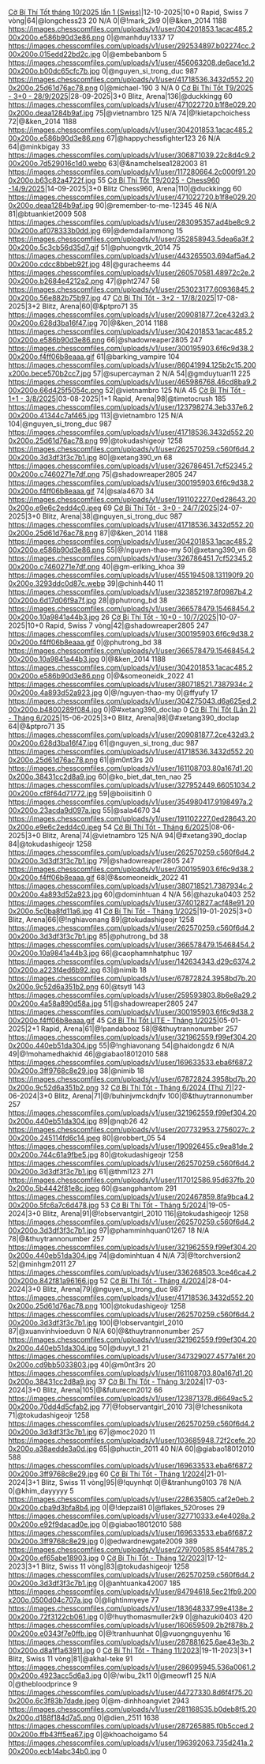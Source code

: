 <a href="https://www.chess.com/tournament/live/c-b-th-tt-thng-102025-ln-1-swiss-5975035" target="_top">Cờ Bí Thí Tốt tháng 10/2025 lần 1 (Swiss)</a>|12-10-2025|10+0 Rapid, Swiss 7 vòng|64|@longchess23 20 N/A 0|@!mark_2k9 0|@&ken_2014 1188 https://images.chesscomfiles.com/uploads/v1/user/304201853.1acac485.200x200o.e586b90d3e86.png 0|@manhduy1337 17 https://images.chesscomfiles.com/uploads/v1/user/292534897.b02274cc.200x200o.015edd22bd2c.jpg 0|@embebanbom 5 https://images.chesscomfiles.com/uploads/v1/user/456063208.de6ace1d.200x200o.b00dc65cfc7b.jpg 0|@nguyen_si_trong_duc 987 https://images.chesscomfiles.com/uploads/v1/user/41718536.3432d552.200x200o.25d61d76ac78.png 0|@michael-190 3 N/A 0
<a href="https://www.chess.com/tournament/live/arena/c-b-th-tt-t92025--30--2892025-4423951" target="_top">Cờ Bí Thí Tốt T9/2025 - 3+0 - 28/9/2025</a>|28-09-2025|3+0 Blitz, Arena|136|@duckkingg 60 https://images.chesscomfiles.com/uploads/v1/user/471022720.b1f8e029.200x200o.deaa1284b9af.jpg 75|@vietnambro 125 N/A 74|@!kietapchoichess 72|@&ken_2014 1188 https://images.chesscomfiles.com/uploads/v1/user/304201853.1acac485.200x200o.e586b90d3e86.png 67|@happychessfighter123 26 N/A 64|@minkbigay 33 https://images.chesscomfiles.com/uploads/v1/user/306871039.22c8d4c9.200x200o.7d529016c1d0.webp 63|@&namchelsea1282003 81 https://images.chesscomfiles.com/uploads/v1/user/117280664.2c000f91.200x200o.b63c82a4722f.jpg 55
<a href="https://www.chess.com/tournament/live/arena/c-b-th-tt-t92025--chess960-1492025-4450507" target="_top">Cờ Bí Thí Tốt T9/2025 - Chess960 -14/9/2025</a>|14-09-2025|3+0 Blitz Chess960, Arena|110|@duckkingg 60 https://images.chesscomfiles.com/uploads/v1/user/471022720.b1f8e029.200x200o.deaa1284b9af.jpg 90|@remember-to-me-12345 46 N/A 81|@btuankiet2009 508 https://images.chesscomfiles.com/uploads/v1/user/283095357.ad4be8c9.200x200o.af078333b0dd.jpg 69|@demdailammong 15 https://images.chesscomfiles.com/uploads/v1/user/352858943.5dea6a3f.200x200o.5c3cb56d35d7.gif 51|@phuongvtk_2014 75 https://images.chesscomfiles.com/uploads/v1/user/443265503.694af5a4.200x200o.cdcc8bbeb92f.jpg 48|@guracheems 44 https://images.chesscomfiles.com/uploads/v1/user/260570581.48972c2e.200x200o.b2684e4212a2.png 47|@pht2747 58 https://images.chesscomfiles.com/uploads/v1/user/253023177.60936845.200x200o.56e882b75b97.jpg 47
<a href="https://www.chess.com/tournament/live/arena/c-b-th-tt--32--1782025-4353537" target="_top">Cờ Bí Thí Tốt - 3+2 - 17/8/2025</a>|17-08-2025|3+2 Blitz, Arena|60|@&ptpro71 35 https://images.chesscomfiles.com/uploads/v1/user/209081877.2ce432d3.200x200o.628d3ba16f47.jpg 70|@&ken_2014 1188 https://images.chesscomfiles.com/uploads/v1/user/304201853.1acac485.200x200o.e586b90d3e86.png 66|@shadowreaper2805 247 https://images.chesscomfiles.com/uploads/v1/user/300195903.6f6c9d38.200x200o.f4ff06b8eaaa.gif 61|@barking_vampire 104 https://images.chesscomfiles.com/uploads/v1/user/86041994.125b2c15.200x200o.bece570b2cc7.jpg 57|@supercayman 2 N/A 54|@gmduytuan11 225 https://images.chesscomfiles.com/uploads/v1/user/465986768.46cd8ba9.200x200o.66d425f5054c.png 52|@vietnambro 125 N/A 45
<a href="https://www.chess.com/tournament/live/arena/c-b-th-tt--11--382025-4355453" target="_top">Cờ Bí Thí Tốt - 1+1 - 3/8/2025</a>|03-08-2025|1+1 Rapid, Arena|98|@timetocrush 185 https://images.chesscomfiles.com/uploads/v1/user/123798274.3eb337e6.200x200o.41344c7af465.jpg 113|@vietnambro 125 N/A 104|@nguyen_si_trong_duc 987 https://images.chesscomfiles.com/uploads/v1/user/41718536.3432d552.200x200o.25d61d76ac78.png 99|@tokudashigeojr 1258 https://images.chesscomfiles.com/uploads/v1/user/262570259.c560f6d4.200x200o.3d3df3f3c7b1.jpg 80|@xetang390_vn 68 https://images.chesscomfiles.com/uploads/v1/user/326786451.7cf52345.200x200o.c7460271e7df.png 75|@shadowreaper2805 247 https://images.chesscomfiles.com/uploads/v1/user/300195903.6f6c9d38.200x200o.f4ff06b8eaaa.gif 74|@sala4670 34 https://images.chesscomfiles.com/uploads/v1/user/191102227.0ed28643.200x200o.e9e6c2edd4c0.jpeg 69
<a href="https://www.chess.com/tournament/live/arena/c-b-th-tt--30--2472025-4332843" target="_top">Cờ Bí Thí Tốt - 3+0 - 24/7/2025</a>|24-07-2025|3+0 Blitz, Arena|38|@nguyen_si_trong_duc 987 https://images.chesscomfiles.com/uploads/v1/user/41718536.3432d552.200x200o.25d61d76ac78.png 87|@&ken_2014 1188 https://images.chesscomfiles.com/uploads/v1/user/304201853.1acac485.200x200o.e586b90d3e86.png 55|@/nguyen-thao-my 50|@xetang390_vn 68 https://images.chesscomfiles.com/uploads/v1/user/326786451.7cf52345.200x200o.c7460271e7df.png 40|@gm-erlking_khoa 39 https://images.chesscomfiles.com/uploads/v1/user/455194508.131190f9.200x200o.3293ddc0d87c.webp 39|@chinh440 11 https://images.chesscomfiles.com/uploads/v1/user/323852197.8f0987b4.200x200o.6d17d06f9a7f.jpg 28|@phutrong_bd 38 https://images.chesscomfiles.com/uploads/v1/user/366578479.15468454.200x200o.10a9841a44b3.jpg 26
<a href="https://www.chess.com/tournament/live/c-b-th-tt--100--1072025-5792195" target="_top">Cờ Bí Thí Tốt - 10+0 - 10/7/2025</a>|10-07-2025|10+0 Rapid, Swiss 7 vòng|42|@shadowreaper2805 247 https://images.chesscomfiles.com/uploads/v1/user/300195903.6f6c9d38.200x200o.f4ff06b8eaaa.gif 0|@phutrong_bd 38 https://images.chesscomfiles.com/uploads/v1/user/366578479.15468454.200x200o.10a9841a44b3.jpg 0|@&ken_2014 1188 https://images.chesscomfiles.com/uploads/v1/user/304201853.1acac485.200x200o.e586b90d3e86.png 0|@&someoneidk_2022 41 https://images.chesscomfiles.com/uploads/v1/user/380718521.7387934c.200x200o.4a893d52a923.jpg 0|@/nguyen-thao-my 0|@ffyufy 17 https://images.chesscomfiles.com/uploads/v1/user/304275043.d6a625ed.200x200o.b4800289f084.jpg 0|@#xetang390_doclap 0
<a href="https://www.chess.com/tournament/live/arena/c-b-th-tt-ln-2--thng-62025-4283921" target="_top">Cờ Bí Thí Tốt (Lần 2) - Tháng 6/2025</a>|15-06-2025|3+0 Blitz, Arena|98|@#xetang390_doclap 64|@&ptpro71 35 https://images.chesscomfiles.com/uploads/v1/user/209081877.2ce432d3.200x200o.628d3ba16f47.jpg 61|@nguyen_si_trong_duc 987 https://images.chesscomfiles.com/uploads/v1/user/41718536.3432d552.200x200o.25d61d76ac78.png 61|@m0nt3rs 20 https://images.chesscomfiles.com/uploads/v1/user/161108703.80a167d1.200x200o.38431cc2d8a9.jpg 60|@ko_biet_dat_ten_nao 25 https://images.chesscomfiles.com/uploads/v1/user/327952449.66051034.200x200o.cf8f64d71772.jpg 59|@boiisitinh 0 https://images.chesscomfiles.com/uploads/v1/user/354980417.9198497a.200x200o.23acda9d097a.jpg 55|@sala4670 34 https://images.chesscomfiles.com/uploads/v1/user/191102227.0ed28643.200x200o.e9e6c2edd4c0.jpeg 54
<a href="https://www.chess.com/tournament/live/arena/c-b-th-tt--thng-62025-4267431" target="_top">Cờ Bí Thí Tốt - Tháng 6/2025</a>|08-06-2025|3+0 Blitz, Arena|74|@vietnambro 125 N/A 94|@#xetang390_doclap 84|@tokudashigeojr 1258 https://images.chesscomfiles.com/uploads/v1/user/262570259.c560f6d4.200x200o.3d3df3f3c7b1.jpg 79|@shadowreaper2805 247 https://images.chesscomfiles.com/uploads/v1/user/300195903.6f6c9d38.200x200o.f4ff06b8eaaa.gif 68|@&someoneidk_2022 41 https://images.chesscomfiles.com/uploads/v1/user/380718521.7387934c.200x200o.4a893d52a923.jpg 60|@dominhtuan 4 N/A 56|@hazuka0403 252 https://images.chesscomfiles.com/uploads/v1/user/374012827.acf48e91.200x200o.5c0ba8fd11a6.jpg 41
<a href="https://www.chess.com/tournament/live/arena/c-b-th-tt--thng-12025-3948057" target="_top">Cờ Bí Thí Tốt - Tháng 1/2025</a>|19-01-2025|3+0 Blitz, Arena|66|@!nghiavonang 89|@tokudashigeojr 1258 https://images.chesscomfiles.com/uploads/v1/user/262570259.c560f6d4.200x200o.3d3df3f3c7b1.jpg 85|@phutrong_bd 38 https://images.chesscomfiles.com/uploads/v1/user/366578479.15468454.200x200o.10a9841a44b3.jpg 66|@caophamnhatphuc 197 https://images.chesscomfiles.com/uploads/v1/user/142634343.d29c6374.200x200o.a223f4ed6b92.jpg 63|@nimib 18 https://images.chesscomfiles.com/uploads/v1/user/67872824.3958bd7b.200x200o.9c52d6a351b2.png 60|@tsytl 143 https://images.chesscomfiles.com/uploads/v1/user/259593803.8b6e8a29.200x200o.4a58a890d58a.jpg 51|@shadowreaper2805 247 https://images.chesscomfiles.com/uploads/v1/user/300195903.6f6c9d38.200x200o.f4ff06b8eaaa.gif 45
<a href="https://www.chess.com/tournament/live/arena/c-b-th-tt-lite--thng-12025-3921683" target="_top">Cờ Bí Thí Tốt LITE - Tháng 1/2025</a>|05-01-2025|2+1 Rapid, Arena|61|@!pandabooz 58|@&thuytrannonumber 257 https://images.chesscomfiles.com/uploads/v1/user/321962559.f99ef304.200x200o.440eb51da304.jpg 55|@!nghiavonang 54|@haidongdz 6 N/A 49|@!mohamedhakhid 46|@giabao18012010 588 https://images.chesscomfiles.com/uploads/v1/user/169633533.eba6f687.200x200o.3ff9768c8e29.jpg 38|@nimib 18 https://images.chesscomfiles.com/uploads/v1/user/67872824.3958bd7b.200x200o.9c52d6a351b2.png 32
<a href="https://www.chess.com/tournament/live/arena/c-b-th-tt--thng-62024-th-7-3463795" target="_top">Cờ Bí Thí Tốt - Tháng 6/2024 (Thứ 7)</a>|22-06-2024|3+0 Blitz, Arena|71|@/buhinjvmckdnjfv 100|@&thuytrannonumber 257 https://images.chesscomfiles.com/uploads/v1/user/321962559.f99ef304.200x200o.440eb51da304.jpg 89|@nqb26 42 https://images.chesscomfiles.com/uploads/v1/user/207732953.2756027c.200x200o.245114fd6c14.jpeg 80|@robbert_05 54 https://images.chesscomfiles.com/uploads/v1/user/190926455.c9ea81de.200x200o.744c61a9fbe5.jpg 80|@tokudashigeojr 1258 https://images.chesscomfiles.com/uploads/v1/user/262570259.c560f6d4.200x200o.3d3df3f3c7b1.jpg 61|@thml123 271 https://images.chesscomfiles.com/uploads/v1/user/117012586.95d637fb.200x200o.5b4442f81e8c.jpeg 60|@sangphantom 291 https://images.chesscomfiles.com/uploads/v1/user/202467859.8fa9bca4.200x200o.5fc6a7c6d478.jpg 53
<a href="https://www.chess.com/tournament/live/arena/c-b-th-tt--thng-52024-3394346" target="_top">Cờ Bí Thí Tốt - Tháng 5/2024</a>|19-05-2024|3+0 Blitz, Arena|91|@!observantgirl_2010 116|@tokudashigeojr 1258 https://images.chesscomfiles.com/uploads/v1/user/262570259.c560f6d4.200x200o.3d3df3f3c7b1.jpg 97|@phamminhquan01267 18 N/A 78|@&thuytrannonumber 257 https://images.chesscomfiles.com/uploads/v1/user/321962559.f99ef304.200x200o.440eb51da304.jpg 74|@dominhtuan 4 N/A 73|@!torchversion2 52|@minhgm2011 27 https://images.chesscomfiles.com/uploads/v1/user/336268503.3ce46ca4.200x200o.842f81a96166.jpg 52
<a href="https://www.chess.com/tournament/live/arena/c-b-th-tt--thng-42024-3341354" target="_top">Cờ Bí Thí Tốt - Tháng 4/2024</a>|28-04-2024|3+0 Blitz, Arena|79|@nguyen_si_trong_duc 987 https://images.chesscomfiles.com/uploads/v1/user/41718536.3432d552.200x200o.25d61d76ac78.png 100|@tokudashigeojr 1258 https://images.chesscomfiles.com/uploads/v1/user/262570259.c560f6d4.200x200o.3d3df3f3c7b1.jpg 100|@!observantgirl_2010 87|@xuanvinhvioeduvn 0 N/A 60|@&thuytrannonumber 257 https://images.chesscomfiles.com/uploads/v1/user/321962559.f99ef304.200x200o.440eb51da304.jpg 50|@duyyt_1 21 https://images.chesscomfiles.com/uploads/v1/user/347329027.4577a16f.200x200o.cd9bb5033803.jpg 40|@m0nt3rs 20 https://images.chesscomfiles.com/uploads/v1/user/161108703.80a167d1.200x200o.38431cc2d8a9.jpg 37
<a href="https://www.chess.com/tournament/live/arena/c-b-th-tt--thng-32024-3264849" target="_top">Cờ Bí Thí Tốt - Tháng 3/2024</a>|17-03-2024|3+0 Blitz, Arena|105|@&futurecm2012 66 https://images.chesscomfiles.com/uploads/v1/user/123871378.d6649ac5.200x200o.70dd4d5cfab2.jpg 77|@!observantgirl_2010 73|@!chessnikota 71|@tokudashigeojr 1258 https://images.chesscomfiles.com/uploads/v1/user/262570259.c560f6d4.200x200o.3d3df3f3c7b1.jpg 67|@moc2020 11 https://images.chesscomfiles.com/uploads/v1/user/103685948.72f2cefe.200x200o.a38aedde3a0d.jpg 65|@phuctin_2011 40 N/A 60|@giabao18012010 588 https://images.chesscomfiles.com/uploads/v1/user/169633533.eba6f687.200x200o.3ff9768c8e29.jpg 60
<a href="https://www.chess.com/tournament/live/c-b-th-tt--thng-12024-4519695" target="_top">Cờ Bí Thí Tốt - Tháng 1/2024</a>|21-01-2024|3+1 Blitz, Swiss 11 vòng|95|@!quynhqt 0|@&tranhung0103 78 N/A 0|@khim_dayyyyy 5 https://images.chesscomfiles.com/uploads/v1/user/228635805.caf2e0eb.200x200o.cba9d3bfa8b4.jpg 0|@!depzai81 0|@flakes_520roses 29 https://images.chesscomfiles.com/uploads/v1/user/327710333.e4e4028a.200x200o.e92f9dacad0e.jpg 0|@giabao18012010 588 https://images.chesscomfiles.com/uploads/v1/user/169633533.eba6f687.200x200o.3ff9768c8e29.jpg 0|@edwardnewgate2009 389 https://images.chesscomfiles.com/uploads/v1/user/279700585.854f4785.200x200o.ef65abe18903.jpg 0
<a href="https://www.chess.com/tournament/live/c-b-th-tt---thng-122023-4451780" target="_top">Cờ Bí Thí Tốt - Tháng 12/2023</a>|17-12-2023|3+1 Blitz, Swiss 11 vòng|83|@tokudashigeojr 1258 https://images.chesscomfiles.com/uploads/v1/user/262570259.c560f6d4.200x200o.3d3df3f3c7b1.jpg 0|@anhtuanka42007 185 https://images.chesscomfiles.com/uploads/v1/user/84794618.5ec21fb9.200x200o.0500d04c707a.jpg 0|@lightinmyeye 77 https://images.chesscomfiles.com/uploads/v1/user/183648337.99e4138e.200x200o.72f3122cb061.jpg 0|@!huythomasmuller2k9 0|@hazuki0403 420 https://images.chesscomfiles.com/uploads/v1/user/160659509.2b2f878b.200x200o.e0343f7e0ffb.jpg 0|@!tranhuunhat 0|@vuongnguyenhu 16 https://images.chesscomfiles.com/uploads/v1/user/287881625.6ae43e3b.200x200o.d8a1f1a63911.jpg 0
<a href="https://www.chess.com/tournament/live/c-b-th-tt---thng-112023-4388644" target="_top">Cờ Bí Thí Tốt - Tháng 11/2023</a>|19-11-2023|3+1 Blitz, Swiss 11 vòng|81|@akhal-teke 91 https://images.chesscomfiles.com/uploads/v1/user/286095945.536a0061.200x200o.4923acc5d6a3.jpg 0|@/wibu_2k11 0|@meowf1 25 N/A 0|@thebloodprince 9 https://images.chesscomfiles.com/uploads/v1/user/44727330.8d6f4f75.200x200o.6c3f83b7dade.jpeg 0|@m-dinhhoangviet 2943 https://images.chesscomfiles.com/uploads/v1/user/281168535.b0deb8f5.200x200o.d188f184d7a5.png 0|@dien_2511 1638 https://images.chesscomfiles.com/uploads/v1/user/287265885.f0b5cced.200x200o.ffb43ff5ea67.jpg 0|@khoachoigamo 54 https://images.chesscomfiles.com/uploads/v1/user/196392063.735d241a.200x200o.ecb14abc34b0.jpg 0
